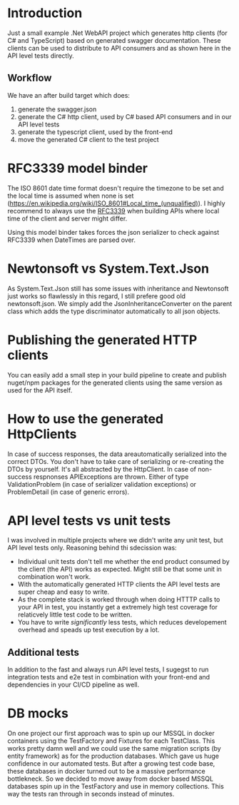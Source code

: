 # Introduction

Just a small example .Net WebAPI project which generates http clients (for C# and TypeScript) based on generated swagger documentation. These clients can be used to distribute to API consumers and as shown here in the API level tests directly.

## Workflow
We have an after build target which does:
1) generate the swagger.json
1) generate the C# http client, used by C# based API consumers and in our API level tests
1) generate the typescript client, used by the front-end
1) move the generated C# client to the test project

# RFC3339 model binder
The ISO 8601 date time format doesn't require the timezone to be set and the local time is assumed when none is set (https://en.wikipedia.org/wiki/ISO_8601#Local_time_(unqualified)). I highly recommend to always use the [RFC3339](https://en.wikipedia.org/wiki/ISO_8601#RFCs) when building APIs where local time of the client and server might differ.

Using this model binder takes forces the json serializer to check against RFC3339 when DateTimes are parsed over.

# Newtonsoft vs System.Text.Json
As System.Text.Json still has some issues with inheritance and Newtonsoft just works so flawlessly in this regard, I still prefere good old newtonsoft.json.
We simply add the JsonInheritanceConverter on the parent class which adds the type discriminator automatically to all json objects.

# Publishing the generated HTTP clients
You can easily add a small step in your build pipeline to create and publish nuget/npm packages for the generated clients using the same version as used for the API itself.

# How to use the generated HttpClients
In case of success responses, the data areautomatically serialized into the correct DTOs. You don't have to take care of serializing or re-creating the DTOs by yourself. It's all abstracted by the HttpClient.
In case of non-success respnonses APIExceptions are thrown. Either of type ValidationProblem (in case of serializer validation exceptions) or ProblemDetail (in case of generic errors).

# API level tests vs unit tests
I was involved in multiple projects where we didn't write any unit test, but API level tests only. Reasoning behind thi sdecission was:
- Individual unit tests don't tell me whether the end product consumed by the client (the API) works as expected. Might still be that some unit in combination won't work.
- With the automatically generated HTTP clients the API level tests are super cheap and easy to write.
- As the complete stack is worked through when doing HTTTP calls to your API in test, you instantly get a extremely high test coverage for relaticvely little test code to be written.
- You have to write *significantly* less tests, which reduces developement overhead and speads up test execution by a lot.

## Additional tests
In addition to the fast and always run API level tests, I sugegst to run integration tests and e2e test in combination with your front-end and dependencies in your CI/CD pipeline as well.

# DB mocks
On one project our first approach was to spin up our MSSQL in docker containers using the TestFactory and Fixtures for each TestClass. This works pretty damn well and we could use the same migration scripts (by entity framework) as for the production databases. Which gave us huge confidence in our automated tests. But after a growing test code base, these databases in docker turned out to be a massive performance bottlekneck. So we decided to move away from docker based MSSQL databases spin up in the TestFactory and use in memory collections. This way the tests ran through in seconds instead of minutes.